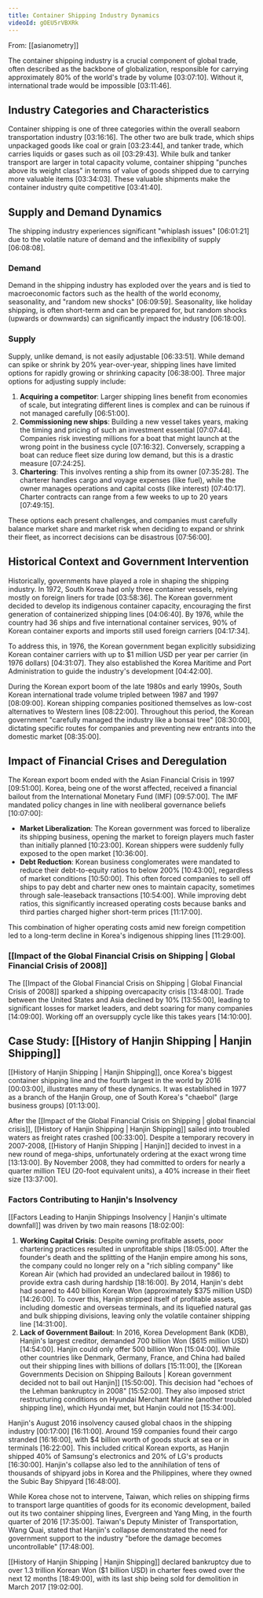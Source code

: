 ```yaml
---
title: Container Shipping Industry Dynamics
videoId: gOEU5rVBXRk
---
```


From: [[asianometry]] <br/> 

The container shipping industry is a crucial component of global trade, often described as the backbone of globalization, responsible for carrying approximately 80% of the world's trade by volume <a class="yt-timestamp" data-t="03:07:10">[03:07:10]</a>. Without it, international trade would be impossible <a class="yt-timestamp" data-t="03:11:46">[03:11:46]</a>.

## Industry Categories and Characteristics

Container shipping is one of three categories within the overall seaborn transportation industry <a class="yt-timestamp" data-t="03:16:16">[03:16:16]</a>. The other two are bulk trade, which ships unpackaged goods like coal or grain <a class="yt-timestamp" data-t="03:23:44">[03:23:44]</a>, and tanker trade, which carries liquids or gases such as oil <a class="yt-timestamp" data-t="03:29:43">[03:29:43]</a>. While bulk and tanker transport are larger in total capacity volume, container shipping "punches above its weight class" in terms of value of goods shipped due to carrying more valuable items <a class="yt-timestamp" data-t="03:34:03">[03:34:03]</a>. These valuable shipments make the container industry quite competitive <a class="yt-timestamp" data-t="03:41:40">[03:41:40]</a>.

## Supply and Demand Dynamics

The shipping industry experiences significant "whiplash issues" <a class="yt-timestamp" data-t="06:01:21">[06:01:21]</a> due to the volatile nature of demand and the inflexibility of supply <a class="yt-timestamp" data-t="06:08:08">[06:08:08]</a>.

### Demand

Demand in the shipping industry has exploded over the years and is tied to macroeconomic factors such as the health of the world economy, seasonality, and "random new shocks" <a class="yt-timestamp" data-t="06:09:59">[06:09:59]</a>. Seasonality, like holiday shipping, is often short-term and can be prepared for, but random shocks (upwards or downwards) can significantly impact the industry <a class="yt-timestamp" data-t="06:18:00">[06:18:00]</a>.

### Supply

Supply, unlike demand, is not easily adjustable <a class="yt-timestamp" data-t="06:33:51">[06:33:51]</a>. While demand can spike or shrink by 20% year-over-year, shipping lines have limited options for rapidly growing or shrinking capacity <a class="yt-timestamp" data-t="06:38:00">[06:38:00]</a>. Three major options for adjusting supply include:

1.  **Acquiring a competitor**: Larger shipping lines benefit from economies of scale, but integrating different lines is complex and can be ruinous if not managed carefully <a class="yt-timestamp" data-t="06:51:00">[06:51:00]</a>.
2.  **Commissioning new ships**: Building a new vessel takes years, making the timing and pricing of such an investment essential <a class="yt-timestamp" data-t="07:07:44">[07:07:44]</a>. Companies risk investing millions for a boat that might launch at the wrong point in the business cycle <a class="yt-timestamp" data-t="07:16:32">[07:16:32]</a>. Conversely, scrapping a boat can reduce fleet size during low demand, but this is a drastic measure <a class="yt-timestamp" data-t="07:24:25">[07:24:25]</a>.
3.  **Chartering**: This involves renting a ship from its owner <a class="yt-timestamp" data-t="07:35:28">[07:35:28]</a>. The charterer handles cargo and voyage expenses (like fuel), while the owner manages operations and capital costs (like interest) <a class="yt-timestamp" data-t="07:40:17">[07:40:17]</a>. Charter contracts can range from a few weeks to up to 20 years <a class="yt-timestamp" data-t="07:49:15">[07:49:15]</a>.

These options each present challenges, and companies must carefully balance market share and market risk when deciding to expand or shrink their fleet, as incorrect decisions can be disastrous <a class="yt-timestamp" data-t="07:56:00">[07:56:00]</a>.

## Historical Context and Government Intervention

Historically, governments have played a role in shaping the shipping industry. In 1972, South Korea had only three container vessels, relying mostly on foreign liners for trade <a class="yt-timestamp" data-t="03:58:36">[03:58:36]</a>. The Korean government decided to develop its indigenous container capacity, encouraging the first generation of containerized shipping lines <a class="yt-timestamp" data-t="04:06:40">[04:06:40]</a>. By 1976, while the country had 36 ships and five international container services, 90% of Korean container exports and imports still used foreign carriers <a class="yt-timestamp" data-t="04:17:34">[04:17:34]</a>.

To address this, in 1976, the Korean government began explicitly subsidizing Korean container carriers with up to $1 million USD per year per carrier (in 1976 dollars) <a class="yt-timestamp" data-t="04:31:07">[04:31:07]</a>. They also established the Korea Maritime and Port Administration to guide the industry's development <a class="yt-timestamp" data-t="04:42:00">[04:42:00]</a>.

During the Korean export boom of the late 1980s and early 1990s, South Korean international trade volume tripled between 1987 and 1997 <a class="yt-timestamp" data-t="08:09:00">[08:09:00]</a>. Korean shipping companies positioned themselves as low-cost alternatives to Western lines <a class="yt-timestamp" data-t="08:22:00">[08:22:00]</a>. Throughout this period, the Korean government "carefully managed the industry like a bonsai tree" <a class="yt-timestamp" data-t="08:30:00">[08:30:00]</a>, dictating specific routes for companies and preventing new entrants into the domestic market <a class="yt-timestamp" data-t="08:35:00">[08:35:00]</a>.

## Impact of Financial Crises and Deregulation

The Korean export boom ended with the Asian Financial Crisis in 1997 <a class="yt-timestamp" data-t="09:51:00">[09:51:00]</a>. Korea, being one of the worst affected, received a financial bailout from the International Monetary Fund (IMF) <a class="yt-timestamp" data-t="09:57:00">[09:57:00]</a>. The IMF mandated policy changes in line with neoliberal governance beliefs <a class="yt-timestamp" data-t="10:07:00">[10:07:00]</a>:

*   **Market Liberalization**: The Korean government was forced to liberalize its shipping business, opening the market to foreign players much faster than initially planned <a class="yt-timestamp" data-t="10:23:00">[10:23:00]</a>. Korean shippers were suddenly fully exposed to the open market <a class="yt-timestamp" data-t="10:36:00">[10:36:00]</a>.
*   **Debt Reduction**: Korean business conglomerates were mandated to reduce their debt-to-equity ratios to below 200% <a class="yt-timestamp" data-t="10:43:00">[10:43:00]</a>, regardless of market conditions <a class="yt-timestamp" data-t="10:50:00">[10:50:00]</a>. This often forced companies to sell off ships to pay debt and charter new ones to maintain capacity, sometimes through sale-leaseback transactions <a class="yt-timestamp" data-t="10:54:00">[10:54:00]</a>. While improving debt ratios, this significantly increased operating costs because banks and third parties charged higher short-term prices <a class="yt-timestamp" data-t="11:17:00">[11:17:00]</a>.

This combination of higher operating costs amid new foreign competition led to a long-term decline in Korea's indigenous shipping lines <a class="yt-timestamp" data-t="11:29:00">[11:29:00]</a>.

### [[Impact of the Global Financial Crisis on Shipping | Global Financial Crisis of 2008]]

The [[Impact of the Global Financial Crisis on Shipping | Global Financial Crisis of 2008]] sparked a shipping overcapacity crisis <a class="yt-timestamp" data-t="13:48:00">[13:48:00]</a>. Trade between the United States and Asia declined by 10% <a class="yt-timestamp" data-t="13:55:00">[13:55:00]</a>, leading to significant losses for market leaders, and debt soaring for many companies <a class="yt-timestamp" data-t="14:09:00">[14:09:00]</a>. Working off an oversupply cycle like this takes years <a class="yt-timestamp" data-t="14:10:00">[14:10:00]</a>.

## Case Study: [[History of Hanjin Shipping | Hanjin Shipping]]

[[History of Hanjin Shipping | Hanjin Shipping]], once Korea's biggest container shipping line and the fourth largest in the world by 2016 <a class="yt-timestamp" data-t="00:03:00">[00:03:00]</a>, illustrates many of these dynamics. It was established in 1977 as a branch of the Hanjin Group, one of South Korea's "chaebol" (large business groups) <a class="yt-timestamp" data-t="01:13:00">[01:13:00]</a>.

After the [[Impact of the Global Financial Crisis on Shipping | global financial crisis]], [[History of Hanjin Shipping | Hanjin Shipping]] sailed into troubled waters as freight rates crashed <a class="yt-timestamp" data-t="00:33:00">[00:33:00]</a>. Despite a temporary recovery in 2007-2008, [[History of Hanjin Shipping | Hanjin]] decided to invest in a new round of mega-ships, unfortunately ordering at the exact wrong time <a class="yt-timestamp" data-t="13:13:00">[13:13:00]</a>. By November 2008, they had committed to orders for nearly a quarter million TEU (20-foot equivalent units), a 40% increase in their fleet size <a class="yt-timestamp" data-t="13:37:00">[13:37:00]</a>.

### Factors Contributing to Hanjin's Insolvency

[[Factors Leading to Hanjin Shippings Insolvency | Hanjin's ultimate downfall]] was driven by two main reasons <a class="yt-timestamp" data-t="18:02:00">[18:02:00]</a>:

1.  **Working Capital Crisis**: Despite owning profitable assets, poor chartering practices resulted in unprofitable ships <a class="yt-timestamp" data-t="18:05:00">[18:05:00]</a>. After the founder's death and the splitting of the Hanjin empire among his sons, the company could no longer rely on a "rich sibling company" like Korean Air (which had provided an undeclared bailout in 1986) to provide extra cash during hardship <a class="yt-timestamp" data-t="18:16:00">[18:16:00]</a>. By 2014, Hanjin's debt had soared to 440 billion Korean Won (approximately $375 million USD) <a class="yt-timestamp" data-t="14:26:00">[14:26:00]</a>. To cover this, Hanjin stripped itself of profitable assets, including domestic and overseas terminals, and its liquefied natural gas and bulk shipping divisions, leaving only the volatile container shipping line <a class="yt-timestamp" data-t="14:31:00">[14:31:00]</a>.
2.  **Lack of Government Bailout**: In 2016, Korea Development Bank (KDB), Hanjin's largest creditor, demanded 700 billion Won ($615 million USD) <a class="yt-timestamp" data-t="14:54:00">[14:54:00]</a>. Hanjin could only offer 500 billion Won <a class="yt-timestamp" data-t="15:04:00">[15:04:00]</a>. While other countries like Denmark, Germany, France, and China had bailed out their shipping lines with billions of dollars <a class="yt-timestamp" data-t="15:11:00">[15:11:00]</a>, the [[Korean Governments Decision on Shipping Bailouts | Korean government decided not to bail out Hanjin]] <a class="yt-timestamp" data-t="15:50:00">[15:50:00]</a>. This decision had "echoes of the Lehman bankruptcy in 2008" <a class="yt-timestamp" data-t="15:52:00">[15:52:00]</a>. They also imposed strict restructuring conditions on Hyundai Merchant Marine (another troubled shipping line), which Hyundai met, but Hanjin could not <a class="yt-timestamp" data-t="15:34:00">[15:34:00]</a>.

Hanjin's August 2016 insolvency caused global chaos in the shipping industry <a class="yt-timestamp" data-t="00:17:00">[00:17:00]</a> <a class="yt-timestamp" data-t="16:11:00">[16:11:00]</a>. Around 159 companies found their cargo stranded <a class="yt-timestamp" data-t="16:16:00">[16:16:00]</a>, with $4 billion worth of goods stuck at sea or in terminals <a class="yt-timestamp" data-t="16:22:00">[16:22:00]</a>. This included critical Korean exports, as Hanjin shipped 40% of Samsung's electronics and 20% of LG's products <a class="yt-timestamp" data-t="16:30:00">[16:30:00]</a>. Hanjin's collapse also led to the annihilation of tens of thousands of shipyard jobs in Korea and the Philippines, where they owned the Subic Bay Shipyard <a class="yt-timestamp" data-t="16:48:00">[16:48:00]</a>.

While Korea chose not to intervene, Taiwan, which relies on shipping firms to transport large quantities of goods for its economic development, bailed out its two container shipping lines, Evergreen and Yang Ming, in the fourth quarter of 2016 <a class="yt-timestamp" data-t="17:35:00">[17:35:00]</a>. Taiwan's Deputy Minister of Transportation, Wang Quai, stated that Hanjin's collapse demonstrated the need for government support to the industry "before the damage becomes uncontrollable" <a class="yt-timestamp" data-t="17:48:00">[17:48:00]</a>.

[[History of Hanjin Shipping | Hanjin Shipping]] declared bankruptcy due to over 1.3 trillion Korean Won ($1 billion USD) in charter fees owed over the next 12 months <a class="yt-timestamp" data-t="18:49:00">[18:49:00]</a>, with its last ship being sold for demolition in March 2017 <a class="yt-timestamp" data-t="19:02:00">[19:02:00]</a>.